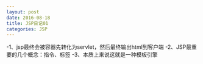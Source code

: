 ```yaml
---
layout: post
date: 2016-08-18
title: JSP日记01
categories: JSP
---
```


-1、jsp最终会被容器先转化为servlet，然后最终输出html到客户端
-2、JSP最重要的几个概念：指令、标签
-3、本质上来说这就是一种模板引擎
